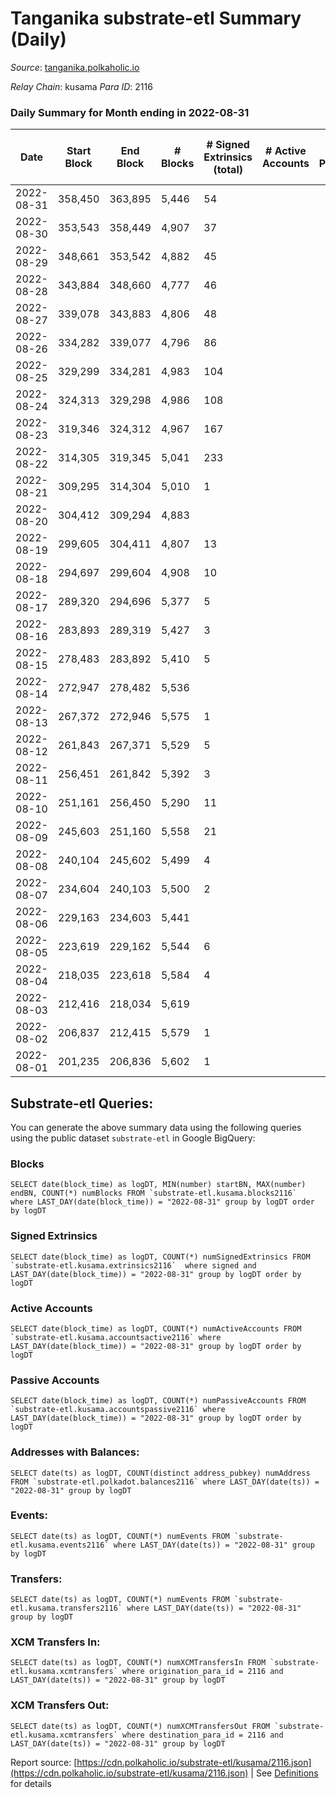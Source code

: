 # Tanganika substrate-etl Summary (Daily)

_Source_: [tanganika.polkaholic.io](https://tanganika.polkaholic.io)

*Relay Chain*: kusama
*Para ID*: 2116



### Daily Summary for Month ending in 2022-08-31


| Date | Start Block | End Block | # Blocks | # Signed Extrinsics (total) | # Active Accounts | # Passive | # New | # Addresses with Balances | # Events | # Transfers | # XCM Transfers In | # XCM Transfers Out | Issues | 
| ---- | ----------- | --------- | -------- | --------------------------- | ----------------- | --------- | ----- | ------------------------- | -------- | ----------- | ------------------ | ------------------- | ------ |
| 2022-08-31 | 358,450 | 363,895 | 5,446 | 54 |  |  |  | 2,617 | 11,348 | 54  |   |   |  |
| 2022-08-30 | 353,543 | 358,449 | 4,907 | 37 |  |  |  | 2,607 | 10,148 | 33  |   |   |  |
| 2022-08-29 | 348,661 | 353,542 | 4,882 | 45 |  |  |  | 2,603 | 10,154 | 45  |   |   |  |
| 2022-08-28 | 343,884 | 348,660 | 4,777 | 46 |  |  |  | 2,593 | 9,941 | 46  |   |   |  |
| 2022-08-27 | 339,078 | 343,883 | 4,806 | 48 |  |  |  | 2,587 | 10,010 | 48  |   |   |  |
| 2022-08-26 | 334,282 | 339,077 | 4,796 | 86 |  |  |  | 2,580 | 10,237 | 86  |   |   |  |
| 2022-08-25 | 329,299 | 334,281 | 4,983 | 104 |  |  |  | 2,565 | 10,726 | 102  |   |   |  |
| 2022-08-24 | 324,313 | 329,298 | 4,986 | 108 |  |  |  | 2,549 | 10,745 | 108  |   |   |  |
| 2022-08-23 | 319,346 | 324,312 | 4,967 | 167 |  |  |  | 2,536 | 11,077 | 165  |   |   |  |
| 2022-08-22 | 314,305 | 319,345 | 5,041 | 233 |  |  |  | 2,515 | 11,634 | 232  |   |   |  |
| 2022-08-21 | 309,295 | 314,304 | 5,010 | 1 |  |  |  | 2,489 | 10,130 | 1  |   |   |  |
| 2022-08-20 | 304,412 | 309,294 | 4,883 |  |  |  |  | 2,489 | 9,863 |   |   |   |  |
| 2022-08-19 | 299,605 | 304,411 | 4,807 | 13 |  |  |  | 2,489 | 9,792 | 13  |   |   |  |
| 2022-08-18 | 294,697 | 299,604 | 4,908 | 10 |  |  |  | 2,489 | 9,982 | 7  |   |   |  |
| 2022-08-17 | 289,320 | 294,696 | 5,377 | 5 |  |  |  | 2,487 | 10,893 | 5  |   |   |  |
| 2022-08-16 | 283,893 | 289,319 | 5,427 | 3 |  |  |  | 2,486 | 10,984 | 2  |   |   |  |
| 2022-08-15 | 278,483 | 283,892 | 5,410 | 5 |  |  |  | 2,487 | 10,964 | 4  |   |   |  |
| 2022-08-14 | 272,947 | 278,482 | 5,536 |  |  |  |  | 2,485 | 11,186 |   |   |   |  |
| 2022-08-13 | 267,372 | 272,946 | 5,575 | 1 |  |  |  | 2,485 | 11,267 | 1  |   |   |  |
| 2022-08-12 | 261,843 | 267,371 | 5,529 | 5 |  |  |  | 2,485 | 11,200 | 3  |   |   |  |
| 2022-08-11 | 256,451 | 261,842 | 5,392 | 3 |  |  |  | 2,485 | 10,914 | 3  |   |   |  |
| 2022-08-10 | 251,161 | 256,450 | 5,290 | 11 |  |  |  | 2,484 | 10,759 | 9  |   |   |  |
| 2022-08-09 | 245,603 | 251,160 | 5,558 | 21 |  |  |  | 2,483 | 11,360 | 18  |   |   |  |
| 2022-08-08 | 240,104 | 245,602 | 5,499 | 4 |  |  |  | 2,478 | 11,136 | 3  |   |   |  |
| 2022-08-07 | 234,604 | 240,103 | 5,500 | 2 |  |  |  | 2,477 | 11,127 | 2  |   |   |  |
| 2022-08-06 | 229,163 | 234,603 | 5,441 |  |  |  |  | 2,476 | 10,994 |   |   |   |  |
| 2022-08-05 | 223,619 | 229,162 | 5,544 | 6 |  |  |  | 2,476 | 11,239 | 3  |   |   |  |
| 2022-08-04 | 218,035 | 223,618 | 5,584 | 4 |  |  |  | 2,474 | 11,305 | 2  |   |   |  |
| 2022-08-03 | 212,416 | 218,034 | 5,619 |  |  |  |  | 2,474 | 11,353 |   |   |   |  |
| 2022-08-02 | 206,837 | 212,415 | 5,579 | 1 |  |  |  | 2,474 | 11,279 | 1  |   |   |  |
| 2022-08-01 | 201,235 | 206,836 | 5,602 | 1 |  |  |  | 2,474 | 11,328 | 1  |   |   |  |

## Substrate-etl Queries:
You can generate the above summary data using the following queries using the public dataset `substrate-etl` in Google BigQuery:


### Blocks
```
SELECT date(block_time) as logDT, MIN(number) startBN, MAX(number) endBN, COUNT(*) numBlocks FROM `substrate-etl.kusama.blocks2116`  where LAST_DAY(date(block_time)) = "2022-08-31" group by logDT order by logDT
```


### Signed Extrinsics
```
SELECT date(block_time) as logDT, COUNT(*) numSignedExtrinsics FROM `substrate-etl.kusama.extrinsics2116`  where signed and LAST_DAY(date(block_time)) = "2022-08-31" group by logDT order by logDT
```


### Active Accounts
```
SELECT date(block_time) as logDT, COUNT(*) numActiveAccounts FROM `substrate-etl.kusama.accountsactive2116` where LAST_DAY(date(block_time)) = "2022-08-31" group by logDT order by logDT
```


### Passive Accounts
```
SELECT date(block_time) as logDT, COUNT(*) numPassiveAccounts FROM `substrate-etl.kusama.accountspassive2116` where LAST_DAY(date(block_time)) = "2022-08-31" group by logDT order by logDT
```


### Addresses with Balances:
```
SELECT date(ts) as logDT, COUNT(distinct address_pubkey) numAddress FROM `substrate-etl.polkadot.balances2116` where LAST_DAY(date(ts)) = "2022-08-31" group by logDT
```


### Events:
```
SELECT date(ts) as logDT, COUNT(*) numEvents FROM `substrate-etl.kusama.events2116` where LAST_DAY(date(ts)) = "2022-08-31" group by logDT
```


### Transfers:
```
SELECT date(ts) as logDT, COUNT(*) numEvents FROM `substrate-etl.kusama.transfers2116` where LAST_DAY(date(ts)) = "2022-08-31" group by logDT
```


### XCM Transfers In:
```
SELECT date(ts) as logDT, COUNT(*) numXCMTransfersIn FROM `substrate-etl.kusama.xcmtransfers` where origination_para_id = 2116 and LAST_DAY(date(ts)) = "2022-08-31" group by logDT
```


### XCM Transfers Out:
```
SELECT date(ts) as logDT, COUNT(*) numXCMTransfersOut FROM `substrate-etl.kusama.xcmtransfers` where destination_para_id = 2116 and LAST_DAY(date(ts)) = "2022-08-31" group by logDT
```



Report source: [https://cdn.polkaholic.io/substrate-etl/kusama/2116.json](https://cdn.polkaholic.io/substrate-etl/kusama/2116.json) | See [Definitions](/DEFINITIONS.md) for details

